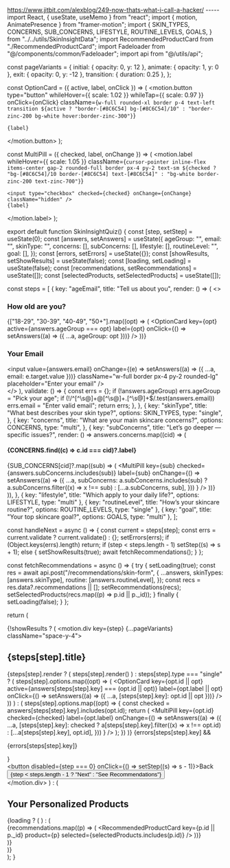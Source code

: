https://www.jitbit.com/alexblog/249-now-thats-what-i-call-a-hacker/ -----
import React, { useState, useMemo } from "react";
import { motion, AnimatePresence } from "framer-motion";
import {
  SKIN_TYPES,
  CONCERNS,
  SUB_CONCERNS,
  LIFESTYLE,
  ROUTINE_LEVELS,
  GOALS,
} from "../../utils/SkinInsightData";
import RecommendedProductCard from "./RecommendedProductCard";
import Fadeloader from "@/components/common/Fadeloader";
import api from "@/utils/api";

const pageVariants = {
  initial: { opacity: 0, y: 12 },
  animate: { opacity: 1, y: 0 },
  exit: { opacity: 0, y: -12 },
  transition: { duration: 0.25 },
};

const OptionCard = ({ active, label, onClick }) => (
  <motion.button
    type="button"
    whileHover={{ scale: 1.02 }}
    whileTap={{ scale: 0.97 }}
    onClick={onClick}
    className={`w-full rounded-xl border p-4 text-left transition
      ${active ? "border-[#8C6C54] bg-[#8C6C54]/10" : "border-zinc-200 bg-white hover:border-zinc-300"}`}
  >
    {label}
  </motion.button>
);

const MultiPill = ({ checked, label, onChange }) => (
  <motion.label
    whileHover={{ scale: 1.05 }}
    className={`cursor-pointer inline-flex items-center gap-2 rounded-full border px-4 py-2 text-sm
      ${checked ? "bg-[#8C6C54]/10 border-[#8C6C54] text-[#8C6C54]" : "bg-white border-zinc-200 text-zinc-700"}`}
  >
    <input type="checkbox" checked={checked} onChange={onChange} className="hidden" />
    {label}
  </motion.label>
);

export default function SkinInsightQuiz() {
  const [step, setStep] = useState(0);
  const [answers, setAnswers] = useState({
    ageGroup: "",
    email: "",
    skinType: "",
    concerns: [],
    subConcerns: [],
    lifestyle: [],
    routineLevel: "",
    goal: [],
  });
  const [errors, setErrors] = useState({});
  const [showResults, setShowResults] = useState(false);
  const [loading, setLoading] = useState(false);
  const [recommendations, setRecommendations] = useState([]);
  const [selectedProducts, setSelectedProducts] = useState([]);

  const steps = [
    {
      key: "ageEmail",
      title: "Tell us about you",
      render: () => (
        <>
          <div>
            <h3>How old are you?</h3>
            {["18-29", "30-39", "40-49", "50+"].map((opt) => (
              <OptionCard
                key={opt}
                active={answers.ageGroup === opt}
                label={opt}
                onClick={() => setAnswers((a) => ({ ...a, ageGroup: opt }))}
              />
            ))}
          </div>
          <div>
            <h3>Your Email</h3>
            <input
              value={answers.email}
              onChange={(e) => setAnswers((a) => ({ ...a, email: e.target.value }))}
              className="w-full border px-4 py-2 rounded-lg"
              placeholder="Enter your email"
            />
          </div>
        </>
      ),
      validate: () => {
        const errs = {};
        if (!answers.ageGroup) errs.ageGroup = "Pick your age";
        if (!/^[^\s@]+@[^\s@]+\.[^\s@]+$/.test(answers.email)) errs.email = "Enter valid email";
        return errs;
      },
    },
    {
      key: "skinType",
      title: "What best describes your skin type?",
      options: SKIN_TYPES,
      type: "single",
    },
    {
      key: "concerns",
      title: "What are your main skincare concerns?",
      options: CONCERNS,
      type: "multi",
    },
    {
      key: "subConcerns",
      title: "Let’s go deeper — specific issues?",
      render: () =>
        answers.concerns.map((cid) => (
          <div key={cid}>
            <h4>{CONCERNS.find((c) => c.id === cid)?.label}</h4>
            {SUB_CONCERNS[cid]?.map((sub) => (
              <MultiPill
                key={sub}
                checked={answers.subConcerns.includes(sub)}
                label={sub}
                onChange={() =>
                  setAnswers((a) => ({
                    ...a,
                    subConcerns: a.subConcerns.includes(sub)
                      ? a.subConcerns.filter((x) => x !== sub)
                      : [...a.subConcerns, sub],
                  }))
                }
              />
            ))}
          </div>
        )),
    },
    { key: "lifestyle", title: "Which apply to your daily life?", options: LIFESTYLE, type: "multi" },
    { key: "routineLevel", title: "How’s your skincare routine?", options: ROUTINE_LEVELS, type: "single" },
    { key: "goal", title: "Your top skincare goal?", options: GOALS, type: "multi" },
  ];

  const handleNext = async () => {
    const current = steps[step];
    const errs = current.validate ? current.validate() : {};
    setErrors(errs);
    if (Object.keys(errs).length) return;
    if (step < steps.length - 1) setStep((s) => s + 1);
    else {
      setShowResults(true);
      await fetchRecommendations();
    }
  };

  const fetchRecommendations = async () => {
    try {
      setLoading(true);
      const res = await api.post("/recommendations/skin-form", {
        ...answers,
        skinTypes: [answers.skinType],
        routine: [answers.routineLevel],
      });
      const recs = res.data?.recommendations || [];
      setRecommendations(recs);
      setSelectedProducts(recs.map((p) => p.id || p._id));
    } finally {
      setLoading(false);
    }
  };

  return (
    <div className="max-w-3xl mx-auto p-6">
      {!showResults ? (
        <AnimatePresence mode="wait">
          <motion.div key={step} {...pageVariants} className="space-y-4">
            <h2 className="text-xl font-semibold">{steps[step].title}</h2>
            {steps[step].render ? (
              steps[step].render()
            ) : steps[step].type === "single" ? (
              steps[step].options.map((opt) => (
                <OptionCard
                  key={opt.id || opt}
                  active={answers[steps[step].key] === (opt.id || opt)}
                  label={opt.label || opt}
                  onClick={() => setAnswers((a) => ({ ...a, [steps[step].key]: opt.id || opt }))}
                />
              ))
            ) : (
              steps[step].options.map((opt) => {
                const checked = answers[steps[step].key].includes(opt.id);
                return (
                  <MultiPill
                    key={opt.id}
                    checked={checked}
                    label={opt.label}
                    onChange={() =>
                      setAnswers((a) => ({
                        ...a,
                        [steps[step].key]: checked
                          ? a[steps[step].key].filter((x) => x !== opt.id)
                          : [...a[steps[step].key], opt.id],
                      }))
                    }
                  />
                );
              })
            )}
            {errors[steps[step].key] && <p className="text-red-500">{errors[steps[step].key]}</p>}
            <div className="flex justify-between mt-6">
              <button disabled={step === 0} onClick={() => setStep((s) => s - 1)}>Back</button>
              <button onClick={handleNext}>{step < steps.length - 1 ? "Next" : "See Recommendations"}</button>
            </div>
          </motion.div>
        </AnimatePresence>
      ) : (
        <div>
          <h2>Your Personalized Products</h2>
          {loading ? (
            <Fadeloader />
          ) : (
            <div className="grid gap-4 md:grid-cols-3">
              {recommendations.map((p) => (
                <RecommendedProductCard key={p.id || p._id} product={p} selected={selectedProducts.includes(p.id)} />
              ))}
            </div>
          )}
        </div>
      )}
    </div>
  );
}
